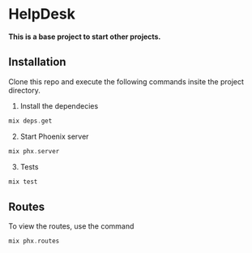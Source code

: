 # HelpDesk

**This is a base project to start other projects.**

## Installation

Clone this repo and execute the following commands insite the project directory.

1. Install the dependecies

```elixir
mix deps.get
```

2. Start Phoenix server

```elixir
mix phx.server
```

3. Tests

```elixir
mix test
```

## Routes

To view the routes, use the command

```elixir
mix phx.routes
```

